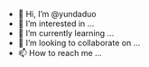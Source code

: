 - 👋 Hi, I’m @yundaduo
- 👀 I’m interested in ...
- 🌱 I’m currently learning ...
- 💞️ I’m looking to collaborate on ...
- 📫 How to reach me ...

<!---
yundaduo/yundaduo is a ✨ special ✨ repository because its `README.md` (this file) appears on your GitHub profile.
You can click the Preview link to take a look at your changes.
--->
